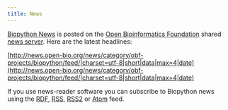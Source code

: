 ```yaml
---
title: News
---
```


[Biopython
News](http://news.open-bio.org/news/category/obf-projects/biopython/) is
posted on the [Open Bioinformatics Foundation](obf:OBF "wikilink")
shared [news server](http://news.open-bio.org/news/). Here are the
latest headlines:

<rss>[http://news.open-bio.org/news/category/obf-projects/biopython/feed/|charset=utf-8|short|data|max=4|date](http://news.open-bio.org/news/category/obf-projects/biopython/feed/|charset=utf-8|short|data|max=4|date)</rss>

If you use news-reader software you can subscribe to Biopython news
using the
[RDF](http://news.open-bio.org/news/category/obf-projects/biopython/feed/rdf),
[RSS](http://news.open-bio.org/news/category/obf-projects/biopython/feed/rss),
[RSS2](http://news.open-bio.org/news/category/obf-projects/biopython/feed/rss2)
or
[Atom](http://news.open-bio.org/news/category/obf-projects/biopython/feed/atom)
feed.
